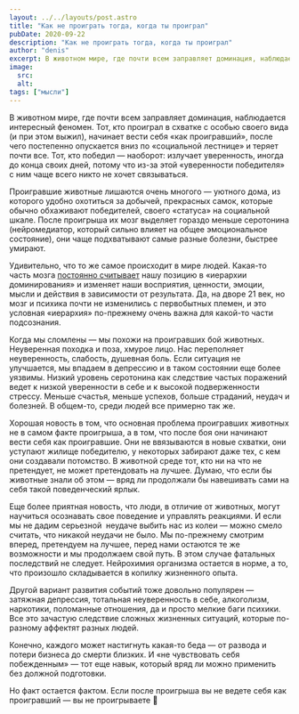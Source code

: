 ```yaml
---
layout: ../../layouts/post.astro
title: "Как не проиграть тогда, когда ты проиграл"
pubDate: 2020-09-22
description: "Как не проиграть тогда, когда ты проиграл"
author: "denis"
excerpt: В животном мире, где почти всем заправляет доминация, наблюдается интересный феномен. Тот, кто проиграл в схватке c особью своего вида (и при этом выжил), начинает вести себя «как проигравший», после чего постепенно опускается вниз по «социальной лестнице» и теряет почти все. Тот, кто победил — наоборот, излучает уверенность, иногда до конца своих дней, потому что из-за этой «уверенности победителя» с ним чаще всего никто не хочет связываться.
image:
  src:
  alt:
tags: ["мысли"]
---
```


В животном мире, где почти всем заправляет доминация, наблюдается интересный феномен. Тот, кто проиграл в схватке c особью своего вида (и при этом выжил), начинает вести себя «как проигравший», после чего постепенно опускается вниз по «социальной лестнице» и теряет почти все. Тот, кто победил — наоборот: излучает уверенность, иногда до конца своих дней, потому что из-за этой «уверенности победителя» с ним чаще всего никто не хочет связываться.

Проигравшие животные лишаются очень многого — уютного дома, из которого удобно охотиться за добычей, прекрасных самок, которые обычно обхаживают победителей, своего «статуса» на социальной шкале. После проигрыша их мозг выделяет гораздо меньше серотонина (нейромедиатор, который сильно влияет на общее эмоциональное состояние), они чаще подхватывают самые разные болезни, быстрее умирают.

Удивительно, что то же самое происходит в мире людей. Какая-то часть мозга [постоянно считывает](https://www.researchgate.net/publication/310586509_Serotonin_and_Dominance) нашу позицию в «иерархии доминирования» и изменяет наши восприятия, ценности, эмоции, мысли и действия в зависимости от результата. Да, на дворе 21 век, но  мозг и психика почти не изменились с первобытных племен, и это условная «иерархия» по-прежнему очень важна для какой-то части подсознания.

Когда мы сломлены — мы похожи на проигравших бой животных. Неуверенная походка и поза, хмурое лицо. Нас переполняет неуверенность, слабость, душевная боль. Если ситуация не улучшается, мы впадаем в депрессию и в таком состоянии еще более уязвимы. Низкий уровень серотонина как следствие частых поражений ведет к низкой уверенности в себе и к высокой подверженности стрессу. Меньше счастья, меньше успехов, больше страданий, неудач и болезней. В общем-то, среди людей все примерно так же.

Хорошая новость в том, что основная проблема проигравших животных не в самом факте проигрыша, а в том, что после боя они начинают вести себя как проигравшие. Они не ввязываются в новые схватки, они уступают жилище победителю, у некоторых забирают даже тех, с кем они создавали потомство. В животной среде тот, кто ни на что не претендует, не может претендовать на лучшее. Думаю, что если бы животные знали об этом — вряд ли продолжали бы навешивать сами на себя такой поведенческий ярлык.

Еще более приятная новость, что люди, в отличие от животных, могут научиться осознавать свое поведение и управлять реакциями. И если мы не дадим серьезной  неудаче выбить нас из колеи — можно смело считать, что никакой неудачи не было. Мы по-прежнему смотрим вперед, претендуем на лучшее, перед нами остаются те же возможности и мы продолжаем свой путь. В этом случае фатальных последствий не следует. Нейрохимия организма остается в норме, а то, что произошло складывается в копилку жизненного опыта.

Другой вариант развития событий тоже довольно популярен — затяжная депрессия, тотальная неуверенность в себе, алкоголизм, наркотики, поломанные отношения, да и просто мелкие баги психики. Все это зачастую следствие сложных жизненных ситуаций, которые по-разному аффектят разных людей.

Конечно, каждого может настигнуть какая-то беда — от развода и потери бизнеса до смерти близких. И «не чувствовать себя побежденным» — тот еще навык, который вряд ли можно применить без должной подготовки.

Но факт остается фактом. Если после проигрыша вы не ведете себя как проигравший — вы не проигрываете 💪